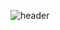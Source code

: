 ![header](https://capsule-render.vercel.app/api?type=Venom&color=gradient&section=header&animation=twinkling&&fontColor=gray&text=BoNa's%20repository%20%F0%9F%A4%97)
